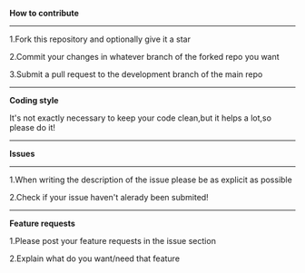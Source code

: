 <b>How to contribute</b>
<hr>
<p>1.Fork this repository and optionally give it a star</p>
<p>2.Commit your changes in whatever branch of the forked repo you want</p>
<p>3.Submit a pull request to the development branch of the main repo</p>
<hr>
<p><b>Coding style</b></p>
It's not exactly necessary to keep your code clean,but it helps a lot,so please do it!
<hr>
<p><b>Issues</b></p>
<hr>
<p>1.When writing the description of the issue please be as explicit as possible</p>
<p>2.Check if your issue haven't alerady been submited!</p>
<hr>
<p><b>Feature requests</b></p>
<p>1.Please post your feature requests in the issue section</p>
<p>2.Explain what do you want/need that feature</p>

